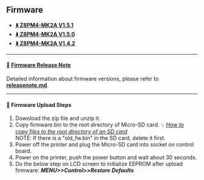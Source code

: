 ##  Firmware
- **[:arrow_down: Z8PM4-MK2A V1.5.1](./Z8PM4MK2A_V1_5_1.zip)**
- **[:arrow_down: Z8PM4-MK2A V1.5.0](./Z8PM4MK2A_V1_5_0.zip)**
- **[:arrow_down: Z8PM4-MK2A V1.4.2](./Z8PM4MK2A_V1_4.zip)**

----
#### :blue_book: [Firmware Release Note](../releasenote.md)   
Detailed information about firmware versions, please refer to [**releasenote.md**](../releasenote.md).

----
#### :green_book: Firmware Upload Steps
1. Download the zip file and unzip it.
2. Copy firmware.bin to the root directory of Micro-SD card. :bulb: [*How to copy files to the root directory of an SD card*](https://techques.net/how-to-copy-a-file-to-the-root-of-an-sd-card/)      
NOTE: If there is a "old_fw.bin" in the SD card, delete it first.      
3. Power off the printer and plug the Micro-SD card into socket on control board.
4. Power on the printer, push the power button and wait about 30 seconds.
5. Do the below step on LCD screen to initialize EEPROM after upload firmware:  ***MENU>>Control>>Restore Defaults***